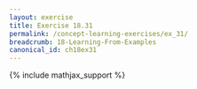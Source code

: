```yaml
---
layout: exercise
title: Exercise 18.31
permalink: /concept-learning-exercises/ex_31/
breadcrumb: 18-Learning-From-Examples
canonical_id: ch18ex31
---
```


{% include mathjax_support %}
